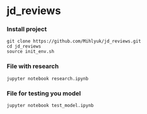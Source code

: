 # jd_reviews

### Install project

```
git clone https://github.com/Mihlyuk/jd_reviews.git
cd jd_reviews
source init_env.sh
```

### File with research

```
jupyter notebook research.ipynb
```

### File for testing you model

```
jupyter notebook test_model.ipynb
```


